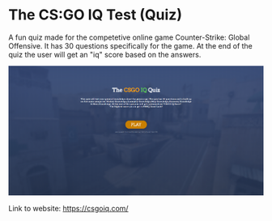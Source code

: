 # The CS:GO IQ Test (Quiz)
A fun quiz made for the competetive online game Counter-Strike: Global Offensive. It has 30 questions specifically for the game. At the end of the quiz the user will get an "iq" score based on the answers.

![alt text](https://github.com/CarlssonK/CSGO-Quiz/blob/master/imgs/Frontpage.png)

Link to website: https://csgoiq.com/
